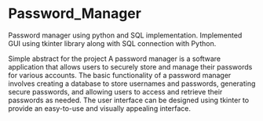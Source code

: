 # Password_Manager
Password manager using python and SQL implementation.
Implemented GUI using tkinter library along with SQL connection with Python. 

Simple abstract for the project
A password manager is a software application that allows users to securely store and manage their passwords for various accounts. 
The basic functionality of a password manager involves creating a database to store usernames and passwords, generating secure passwords, and allowing users to access and retrieve their passwords as needed. 
The user interface can be designed using tkinter to provide an easy-to-use and visually appealing interface.
